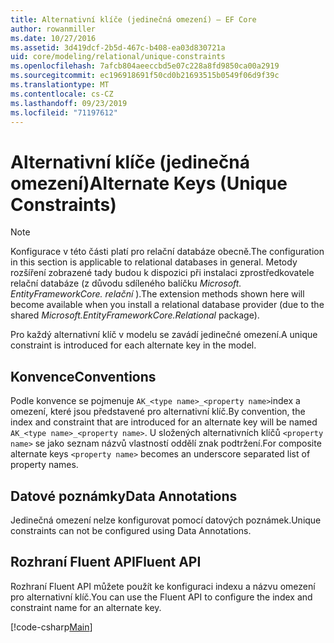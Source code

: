 ```yaml
---
title: Alternativní klíče (jedinečná omezení) – EF Core
author: rowanmiller
ms.date: 10/27/2016
ms.assetid: 3d419dcf-2b5d-467c-b408-ea03d830721a
uid: core/modeling/relational/unique-constraints
ms.openlocfilehash: 7afcb804aeeccbd5e07c228a8fd9850ca00a2919
ms.sourcegitcommit: ec196918691f50cd0b21693515b0549f06d9f39c
ms.translationtype: MT
ms.contentlocale: cs-CZ
ms.lasthandoff: 09/23/2019
ms.locfileid: "71197612"
---
```

# <a name="alternate-keys-unique-constraints"></a><span data-ttu-id="63ed2-102">Alternativní klíče (jedinečná omezení)</span><span class="sxs-lookup"><span data-stu-id="63ed2-102">Alternate Keys (Unique Constraints)</span></span>

> [!NOTE]  
> <span data-ttu-id="63ed2-103">Konfigurace v této části platí pro relační databáze obecně.</span><span class="sxs-lookup"><span data-stu-id="63ed2-103">The configuration in this section is applicable to relational databases in general.</span></span> <span data-ttu-id="63ed2-104">Metody rozšíření zobrazené tady budou k dispozici při instalaci zprostředkovatele relační databáze (z důvodu sdíleného balíčku *Microsoft. EntityFrameworkCore. relační* ).</span><span class="sxs-lookup"><span data-stu-id="63ed2-104">The extension methods shown here will become available when you install a relational database provider (due to the shared *Microsoft.EntityFrameworkCore.Relational* package).</span></span>

<span data-ttu-id="63ed2-105">Pro každý alternativní klíč v modelu se zavádí jedinečné omezení.</span><span class="sxs-lookup"><span data-stu-id="63ed2-105">A unique constraint is introduced for each alternate key in the model.</span></span>

## <a name="conventions"></a><span data-ttu-id="63ed2-106">Konvence</span><span class="sxs-lookup"><span data-stu-id="63ed2-106">Conventions</span></span>

<span data-ttu-id="63ed2-107">Podle konvence se pojmenuje `AK_<type name>_<property name>`index a omezení, které jsou představené pro alternativní klíč.</span><span class="sxs-lookup"><span data-stu-id="63ed2-107">By convention, the index and constraint that are introduced for an alternate key will be named `AK_<type name>_<property name>`.</span></span> <span data-ttu-id="63ed2-108">U složených alternativních klíčů `<property name>` se jako seznam názvů vlastností oddělí znak podtržení.</span><span class="sxs-lookup"><span data-stu-id="63ed2-108">For composite alternate keys `<property name>` becomes an underscore separated list of property names.</span></span>

## <a name="data-annotations"></a><span data-ttu-id="63ed2-109">Datové poznámky</span><span class="sxs-lookup"><span data-stu-id="63ed2-109">Data Annotations</span></span>

<span data-ttu-id="63ed2-110">Jedinečná omezení nelze konfigurovat pomocí datových poznámek.</span><span class="sxs-lookup"><span data-stu-id="63ed2-110">Unique constraints can not be configured using Data Annotations.</span></span>

## <a name="fluent-api"></a><span data-ttu-id="63ed2-111">Rozhraní Fluent API</span><span class="sxs-lookup"><span data-stu-id="63ed2-111">Fluent API</span></span>

<span data-ttu-id="63ed2-112">Rozhraní Fluent API můžete použít ke konfiguraci indexu a názvu omezení pro alternativní klíč.</span><span class="sxs-lookup"><span data-stu-id="63ed2-112">You can use the Fluent API to configure the index and constraint name for an alternate key.</span></span>

[!code-csharp[Main](../../../../samples/core/Modeling/FluentAPI/Relational/AlternateKeyName.cs?name=Model&highlight=9)]
